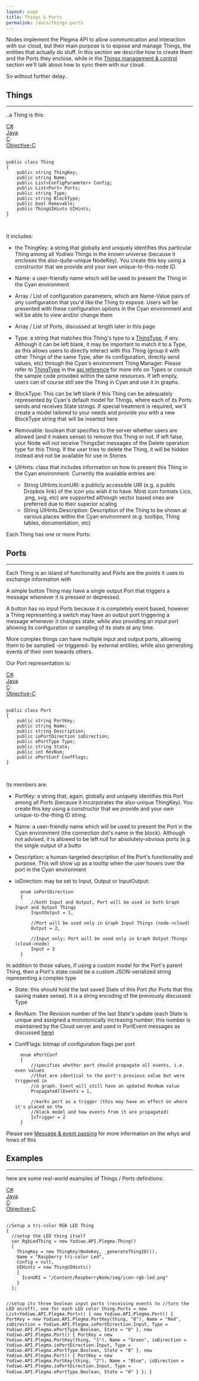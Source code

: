 ```yaml
---
layout: page
title: Things & Ports
permalink: /docs/things-ports
---
```


Nodes implement the Plegma API to allow communication and interaction with our cloud, but their main purpose is to expose and manage Things, the entities that actually do stuff. In this section we describe how to create them and the Ports they enclose, while in the [Things management & control](/docs/things-mgmt-ctrl) section we'll talk about how to sync them with our cloud.

So without further delay..

## Things 
- - - -
..a Thing is this:


<div id="code1_container">
    <div class="block-code block-show-code" type="section.type">
        <div class="code-tabs">
          <div data-lang="csharp" class="tab on">
            <a href="javascript: showCode('code1_container', 'csharp');"><span>C#</span></a><span>.</span>
          </div>
          <div data-lang="java" class="tab off">
            <a href="javascript: showCode('code1_container', 'java');"><span>Java</span></a><span>.</span>
          </div>
          <div data-lang="c" class="tab off">
            <a href="javascript: showCode('code1_container', 'c');"><span>C</span></a><span class="">·</span>
          </div>
          <div data-lang="objc" class="tab off">
            <a href="javascript: showCode('code1_container', 'objc');"><span>Objective-C</span></a>
          </div>
        </div>
        <pre id="csharp">
            <code>
public class Thing
{
    public string ThingKey;
    public string Name;
    public List&lt;ConfigParameter&gt; Config;
    public List&lt;Port&gt; Ports;
    public string Type;
    public string BlockType;      
    public bool Removable;
    public ThingUIHints UIHints;
}
            </code>
        </pre>
        <pre id="java" style="display:none;">
            <code>
public class Thing {
    public String ThingKey;
    public String Name;
    public ArrayList&lt;ConfigParameter&gt; Config;
    public ArrayList&lt;Port&gt; Ports;
    public String Type;
    public String BlockType;
    public Boolean Removable;
    public ThingUIHints UIHints;
}
            </code>
        </pre>
        <pre id="c" style="display:none;">
            <code>
typedef struct Yodiwo_Plegma_Thing
{
    char* ThingKey;
    char* Name;
    Array_Yodiwo_Plegma_ConfigParameter_t Config;
    Array_Yodiwo_Plegma_Port_t Ports;
    char* Type;
    char* BlockType;
    public bool_t Removable;
    Yodiwo_Plegma_ThingUIHints_t UIHints;
} Yodiwo_Plegma_Thing_t;
            </code>
        </pre>
        <pre id="objc" style="display:none;">
            <code>
@interface Thing : JSONModel

@property (strong, nonatomic) NSString *thingKey;
@property (strong, nonatomic) NSString *name;
@property (strong, nonatomic) NSMutableArray&lt;ConfigParameter&gt; *config; // of ConfigParameter
@property (strong, nonatomic) NSMutableArray&lt;Port&gt; *ports; // of Port
@property (strong, nonatomic) NSString *type;
@property (strong, nonatomic) NSString *blockType;
@property (strong, nonatomic) BOOL Removable;
@property (strong, nonatomic) ThingUIHints *uiHints;

@end


@interface ThingUIHints : JSONModel

@property (strong, nonatomic) NSString *iconUri;
@property (strong, nonatomic) NSString *description;

@end
            </code>
        </pre>
    </div>
</div>

It includes:

* the ThingKey: a string that globally and uniquely identifies this particular Thing among all Yodiwo Things in the known universe (because it encloses the also-quite-unique NodeKey). You create this key using a constructor that we provide and your own unique-to-this-node ID.

* Name: a user-friendly name which will be used to present the Thing in the Cyan environment

* Array / List of configuration parameters, which are Name-Value pairs of any configuration that you'd like the Thing to expose. Users will be presented with these configuration options in the Cyan environment and will be able to view and/or change them

* Array / List of Ports, discussed at length later in this page

* Type: a string that matches this Thing's type to a [ThingType](http://yodiwo.github.io/plegma/Plegma/Doxygen/class_yodiwo_1_1_a_p_i_1_1_plegma_1_1_thing_type.html), if any. Although it can be left blank, it may be important to match it to a Type, as this allows users to directly interact with this Thing (group it with other Things of the same Type, alter its configuration, directly send values, etc) through the Cyan's environment Thing Manager. Please refer to [ThingType](http://yodiwo.github.io/plegma/plegma/Doxygen/class_yodiwo_1_1_a_p_i_1_1_plegma_1_1_thing_type.html) in the [api reference](https://yodiwo.github.io/plegma) for more info on Types or consult the sample code provided within the same resources.
If left empty, users can of course still see the Thing in Cyan and use it in graphs.

* BlockType: This can be left blank if this Thing can be adequately represented by Cyan's default model for Things, where each of its Ports sends and receives State strings. If special treatment is required, we'll create a model tailored to your needs and provide you with a new BlockType string that will be inserted here

* Removable: boolean that specifies to the server whether users are allowed (and it makes sense) to remove this Thing or not. If left false, your Node will not receive ThingsSet messages of the Delete operation type for this Thing. If the user tries to delete the Thing, it will be hidden instead and not be available for use in Stories

* UIHints: class that includes information on how to present this Thing in the Cyan environment. Currently the available entries are:

    * String UIHints.IconURI: a publicly accessible URI (e.g. a public Dropbox link) of the icon you wish it to have. Most icon formats (.ico, .png, svg, etc) are supported although vector based ones are preferred due to their superior scaling
    * String UIHints.Description: Description of the Thing to be shown at various places within the Cyan environment (e.g. tooltips, Thing tables, documentation, etc)

Each Thing has one or more Ports:

## Ports 
- - - -
Each Thing is an island of functionality and Ports are the points it uses to exchange information with

A simple button Thing may have a single output Port that triggers a message whenever it is pressed or depressed.

A button has no input Ports because it is completely event based, however a Thing representing a switch may have an output port triggering a message whenever it changes state, while also providing an input port allowing its configuration or sampling of its state at any time.

More complex things can have multiple input and output ports, allowing them to be sampled -or triggered- by external entities, while also generating events of their own towards others.

Our Port representation is:

<div id="code2_container">
    <div class="block-code block-show-code" type="section.type">
        <div class="code-tabs">
          <div data-lang="csharp" class="tab on">
            <a href="javascript: showCode('code2_container', 'csharp');"><span>C#</span></a><span>.</span>
          </div>
          <div data-lang="java" class="tab off">
            <a href="javascript: showCode('code2_container', 'java');"><span>Java</span></a><span>.</span>
          </div>
          <div data-lang="c" class="tab off">
            <a href="javascript: showCode('code2_container', 'c');"><span>C</span></a><span class="">·</span>
          </div>
          <div data-lang="objc" class="tab off">
            <a href="javascript: showCode('code2_container', 'objc');"><span>Objective-C</span></a>
          </div>
        </div>
        <pre id="csharp">
            <code>
public class Port
{
    public string PortKey;
    public string Name;
    public string Description;
    public ioPortDirection ioDirection;
    public ePortType Type;
    public string State;
    public int RevNum;
    public ePortConf ConfFlags;
}
            </code>
        </pre>
        <pre id="java" style="display:none;">
            <code>
public class Port {
    public String PortKey;
    public String Name;
    public String Description;
    public ioPortDirection ioDirection;
    public ePortType Type;
    public String State;
    public int RevNum;
    public ePortConf ConfFlags;
}
            </code>
        </pre>
        <pre id="c" style="display:none;">
            <code>
typedef struct Yodiwo_Plegma_Port
{
    char* PortKey;
    char* Name;
    char* Description;
    Yodiwo_Plegma_ioPortDirection ioDirection;
    Yodiwo_Plegma_ePortType Type;
    char* State;
    int32_t RevNum;
    Yodiwo_Plegma_ePortConf ConfFlags;
} Yodiwo_Plegma_Port_t;
            </code>
        </pre>
        <pre id="objc" style="display:none;">
            <code>
@interface Port : JSONModel

@property (strong, nonatomic) NSString *portKey;
@property (strong, nonatomic) NSString *name;
@property (strong, nonatomic) NSString *description;
@property (nonatomic) EnumIOPortDirection ioDirection;
@property (nonatomic) EnumPortType type;
@property (strong, nonatomic) NSString *state;
@property (nonatomic) NSInteger revNum;
@property (strong, nonatomic) EnumPortConf confFlags;

@end
            </code>
        </pre>
    </div>
</div>

Its members are:

* PortKey: a string that, again, globally and uniquely identifies this Port among all Ports (because it incorporates the also-unique ThingKey). You create this key using a constructor that we provide and your own unique-to-the-thing ID string.

* Name: a user-friendly name which will be used to present the Port in the Cyan environment (the connection dot's name in the block). Although not advised, it is allowed to be left null for absolutely-obvious ports (e.g. the single output of a butto

* Description: a human-targeted description of the Port's functionality and purpose. This will show up as a tooltip when the user hovers over the port in the Cyan environment

* ioDirection: may be set to Input, Output or InputOutput:

        enum ioPortDirection
        {
            //both Input and Output, Port will be used in both Graph Input and Output Things
            InputOutput = 1,

            //Port will be used only in Graph Input Things (node->cloud)
            Output = 2,

            //Input only; Port will be used only in Graph Output Things (cloud->node)
            Input = 3
        }

In addition to those values, if using a custom model for the Port's parent Thing, then a Port's state could be a custom JSON-serialized string representing a complex type

* State: this should hold the last saved State of this Port (for Ports that this saving makes sense). It is a string encoding of the previously discussed Type

* RevNum: The Revision number of the last State's update (each State is unique and assigned a monotonically increasing number; this number is maintained by the Cloud server and used in PortEvent messages as discussed [here](/docs/message-event-passing))

* ConfFlags: bitmap of configuration flags per port

        enum ePortConf
        {
            //specifies whether port should propagate all events, i.e. even values 
            //that are identical to the port's previous value but were triggered in
            //a graph. Event will still have an updated RevNum value
            PropagateAllEvents = 1,

            //marks port as a trigger (this may have an effect on where it's placed on the 
            //block model and how events from it are propagated)
            IsTrigger = 2
        }

Please see [Message & event passing](/docs/message-event-passing) for more information on the whys and hows of this

## Examples
- - - -
here are some real-world examples of Things / Ports definitions:


<div id="code3_container">
    <div class="block-code block-show-code" type="section.type">
        <div class="code-tabs">
          <div data-lang="csharp" class="tab on">
            <a href="javascript: showCode('code3_container', 'csharp');"><span>C#</span></a><span>.</span>
          </div>
          <div data-lang="java" class="tab off">
            <a href="javascript: showCode('code3_container', 'java');"><span>Java</span></a><span>.</span>
          </div>
          <div data-lang="c" class="tab off">
            <a href="javascript: showCode('code3_container', 'c');"><span>C</span></a><span class="">·</span>
          </div>
          <div data-lang="objc" class="tab off">
            <a href="javascript: showCode('code3_container', 'objc');"><span>Objective-C</span></a>
          </div>
        </div>
        <pre id="csharp">
            <code>
//Setup a tri-color RGB LED Thing
{
  //setup the LED thing itself
  var RgbLedThing = new Yodiwo.API.Plegma.Thing()
  {
    ThingKey = new ThingKey(NodeKey, _generateThingID()),
    Name = "Raspberry tri-color Led",
    Config = null,
    UIHints = new ThingUIHints()
    {
      IconURI = "/Content/RaspberryNode/img/icon-rgb-led.png"
    }
  };

  //setup its three boolean input ports (receiving events to 
  //turn the LED on/off), one for each LED color
  thing.Ports = new List&lt;Yodiwo.API.Plegma.Port&gt;()
  {
    new Yodiwo.API.Plegma.Port()
    {
      PortKey = new Yodiwo.API.Plegma.PortKey(thing, "0"),
      Name = "Red",
      ioDirection = Yodiwo.API.Plegma.ioPortDirection.Input,
      Type = Yodiwo.API.Plegma.ePortType.Boolean,
      State = "0"
    },
    new Yodiwo.API.Plegma.Port()
    {
      PortKey = new Yodiwo.API.Plegma.PortKey(thing, "1"),
      Name = "Green",
      ioDirection = Yodiwo.API.Plegma.ioPortDirection.Input,
      Type = Yodiwo.API.Plegma.ePortType.Boolean,
      State = "0"
    },
    new Yodiwo.API.Plegma.Port()
    {
      PortKey = new Yodiwo.API.Plegma.PortKey(thing, "2"),
      Name = "Blue",
      ioDirection = Yodiwo.API.Plegma.ioPortDirection.Input,
      Type = Yodiwo.API.Plegma.ePortType.Boolean,
      State = "0"
    }
  };
}
            </code>
        </pre>
        <pre id="java" style="display:none;">
            <code>
// Things to represent the sensor outputs of Android phones
// ----------------------------------------------
// Brightness
{
  ThingKey thingKey = ThingKey.CreateKey(nodeKey, Brightness);
  thing = new Thing(thingKey,
                    "BrightnessSensor",
                    new ArrayList&lt;ConfigParameter&gt;(),
                    new ArrayList&lt;Port&gt;(),
                    "",
                    "",
                    new ThingUIHints("/Content/VirtualGateway/img/brtness.png")
                   );
  
  thing.Ports.add(new Port("BrightnessVal",
                           ePortType.Decimal,
                           ioPortDirection.Output,
                           PortKey.CreateKey(thingKey, "0"),
                           0,
                           "0"));
}

// ----------------------------------------------
// NFC
NfcAdapter mNfcAdapter = NfcAdapter.getDefaultAdapter(context);
if (mNfcAdapter != null) {
  ThingKey thingKey = ThingKey.CreateKey(nodeKey, OutputNFC);
  thing = new Thing(thingKey,
                    "OutputNFC",
                    new ArrayList&lt;ConfigParameter&gt;(),
                    new ArrayList&lt;Port&gt;(),
                    "",
                    "",
                    new ThingUIHints("/Content/VirtualGateway/img/nfc.png")
                   );
  
  thing.Ports.add(new Port("NfcReadout",
                           ePortType.String,
                           ioPortDirection.Output,
                           PortKey.CreateKey(thingKey, "0"),
                           0,
                           "0"));
}

// ----------------------------------------------
// GPS
thingKey = ThingKey.CreateKey(nodeKey, GPS);
thing = new Thing(thingKey,
                  GPS,
                  new ArrayList&lt;ConfigParameter&gt;(),
                  new ArrayList&lt;Port&gt;(),
                  "",
                  "",
                  new ThingUIHints("/Content/VirtualGateway/img/gps.png")
                 );

thing.Ports.add(new Port("Position",
                         ePortType.String,
                         ioPortDirection.Output,
                         PortKey.CreateKey(thingKey, "0"),
                         0,
                         ""));
NodeService.AddThing(context, thing);
            </code>
        </pre>
        <pre id="c" style="display:none;">
            <code>
                [coming soon..]
            </code>
        </pre>
        <pre id="objc" style="display:none;">
            <code>
// Virtual switch
{
    NSString *thingUID = @"iOSSwitch";
    ThingKey *thingKey = [[ThingKey alloc] initWithNodeKey:nodeKey
                                               andThingUid:thingUID];

    Port *port = [[Port  alloc] init];
    port.name = @"Switch state";
    port.ioDirection = EnumIOPortDirection_Output;
    port.type = EnumPortType_Boolean;
    port.portKey = [[[PortKey alloc] initWithThingKey:thingKey
                                           andPortUid:@"0"] toString];
    NSMutableArray *ports = (id)[NSMutableArray new];
    [ports addObject:port];

    ThingUIHints *uiHints = [[ThingUIHints alloc] init];
    uiHints.iconUri = @"/Content/VirtualGateway/img/switch.png";

    [[NodeController sharedNodeController]
            addThing:[[Thing alloc] initWithThingKey:[thingKey toString]
                                                name:[deviceName stringByAppendingString:thingUID]
                                              config:nil
                                               ports:ports
                                                type:@"iOSVirtual"
                                           blockType:@""
                                             uiHints:uiHints]];
}

// Virtual slider
{
    NSString *thingUID = @"iOSSlider";
    ThingKey *thingKey = [[ThingKey alloc] initWithNodeKey:nodeKey
                                               andThingUid:thingUID];

    Port *port = [[Port  alloc] init];
    port.name = @"Slider value";
    port.ioDirection = EnumIOPortDirection_Output;
    port.type = EnumPortType_Decimal;
    port.portKey = [[[PortKey alloc] initWithThingKey:thingKey
                                           andPortUid:@"0"] toString];
    NSMutableArray *ports = (id)[NSMutableArray new];
    [ports addObject:port];

    ThingUIHints *uiHints = [[ThingUIHints alloc] init];
    uiHints.iconUri = @"/Content/VirtualGateway/img/icon-thing-slider.png";

    [[NodeController sharedNodeController]
     addThing:[[Thing alloc] initWithThingKey:[thingKey toString]
                                         name:[deviceName stringByAppendingString:thingUID]
                                       config:nil
                                        ports:ports
                                         type:@"iOSVirtual"
                                    blockType:@""
                                      uiHints:uiHints]];
}

// Virtual text input
{
    NSString *thingUID = @"iOSTextInput";
    ThingKey *thingKey = [[ThingKey alloc] initWithNodeKey:nodeKey
                                               andThingUid:thingUID];

    Port *port = [[Port  alloc] init];
    port.name = @"Text";
    port.ioDirection = EnumIOPortDirection_Output;
    port.type = EnumPortType_String;
    port.portKey = [[[PortKey alloc] initWithThingKey:thingKey
                                           andPortUid:@"0"] toString];
    NSMutableArray *ports = (id)[NSMutableArray new];
    [ports addObject:port];

    ThingUIHints *uiHints = [[ThingUIHints alloc] init];
    uiHints.iconUri = @"/Content/VirtualGateway/img/icon-thing-text.png";

    [[NodeController sharedNodeController]
     addThing:[[Thing alloc] initWithThingKey:[thingKey toString]
                                         name:[deviceName stringByAppendingString:thingUID]
                                       config:nil
                                        ports:ports
                                         type:@"iOSVirtual"
                                    blockType:@""
                                      uiHints:uiHints]];
}
            </code>
        </pre>
    </div>
</div>
